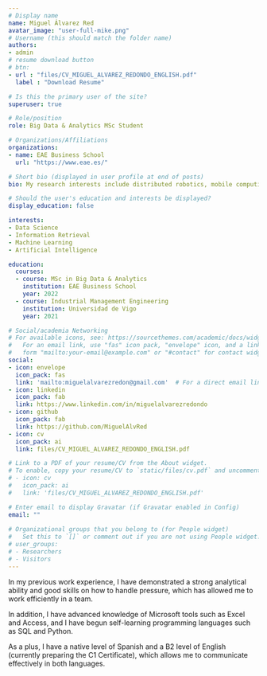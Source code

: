 ```yaml
---
# Display name
name: Miguel Álvarez Red
avatar_image: "user-full-mike.png"
# Username (this should match the folder name)
authors:
- admin
# resume download button
# btn:
- url : "files/CV_MIGUEL_ALVAREZ_REDONDO_ENGLISH.pdf"
  label : "Download Resume"

# Is this the primary user of the site?
superuser: true

# Role/position
role: Big Data & Analytics MSc Student

# Organizations/Affiliations
organizations:
- name: EAE Business School
  url: "https://www.eae.es/"

# Short bio (displayed in user profile at end of posts)
bio: My research interests include distributed robotics, mobile computing and programmable matter.

# Should the user's education and interests be displayed?
display_education: false

interests:
- Data Science
- Information Retrieval
- Machine Learning
- Artificial Intelligence

education:
  courses:
  - course: MSc in Big Data & Analytics
    institution: EAE Business School
    year: 2022
  - course: Industrial Management Engineering
    institution: Universidad de Vigo
    year: 2021

# Social/academia Networking
# For available icons, see: https://sourcethemes.com/academic/docs/widgets/#icons
#   For an email link, use "fas" icon pack, "envelope" icon, and a link in the
#   form "mailto:your-email@example.com" or "#contact" for contact widget.
social:
- icon: envelope
  icon_pack: fas
  link: 'mailto:miguelalvarezredon@gmail.com'  # For a direct email link, use "mailto:test@example.org".
- icon: linkedin
  icon_pack: fab
  link: https://www.linkedin.com/in/miguelalvarezredondo
- icon: github
  icon_pack: fab
  link: https://github.com/MiguelAlvRed
- icon: cv
  icon_pack: ai
  link: files/CV_MIGUEL_ALVAREZ_REDONDO_ENGLISH.pdf

# Link to a PDF of your resume/CV from the About widget.
# To enable, copy your resume/CV to `static/files/cv.pdf` and uncomment the lines below.  
# - icon: cv
#   icon_pack: ai
#   link: 'files/CV_MIGUEL_ALVAREZ_REDONDO_ENGLISH.pdf'

# Enter email to display Gravatar (if Gravatar enabled in Config)
email: ""
  
# Organizational groups that you belong to (for People widget)
#   Set this to `[]` or comment out if you are not using People widget.  
# user_groups:
# - Researchers
# - Visitors
---
```


In my previous work experience, I have demonstrated a strong analytical ability and good skills on how to handle pressure, which has allowed me to work efficiently in a team.

In addition, I have advanced knowledge of Microsoft tools such as Excel and Access, and I have begun self-learning programming languages such as SQL and Python.

As a plus, I have a native level of Spanish and a B2 level of English (currently preparing the C1 Certificate), which allows me to communicate effectively in both languages.